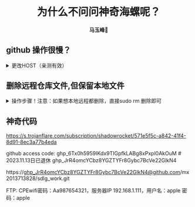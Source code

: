 # <div align='center'> 为什么不问问神奇海螺呢？ </div>
#### <p align = "center">马玉峰📜</p>

## github 操作很慢？

<details>

<summary>更改HOST（亲测有效）</summary>

- 获取github的IP

```bash
nslookup github.global.ssl.fastly.net
nslookup github.com
# 记录下IP ADDRESS,分别记录其IP地址为IPA,IPB。
```

- 编辑HOST
```bash
sudo vim /etc/hosts
将以下两行添加到末尾

github.global.ssl.fastly.net IPA
github.com IPB
```

- 刷新DNS缓存

```bash
#ubuntu
sudo /etc/init.d/networking restart
#再次git clone，速度直接起飞
```
</details>

## 删除远程仓库文件,但保留本地文件
<details>
<summary>操作步骤！注意：如果想本地远程都删除，直接sudo rm 删除即可</summary>

- 如果文件还未提交，直接把要文件添加到.gitignore中。
- 如果文件已经提交，先添加到.gitignore中，然后
```bash
git rm -r --cached .
git add .
git commit -m "清理git缓存"

git push origin 分支名
```

</details>


## 神奇代码
https://s.trojanflare.com/subscription/shadowrocket/571e5f5c-a842-41f4-8d91-8ec3a77b4eda

github access code:
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 # 2023.11.13日已退休
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

https://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@github.com/mx2013713828/sdlg_work.git

FTP: CPEwifi密码：Aa987654321，服务器IP 192.168.1.111，用户名：apple 密码：apple



